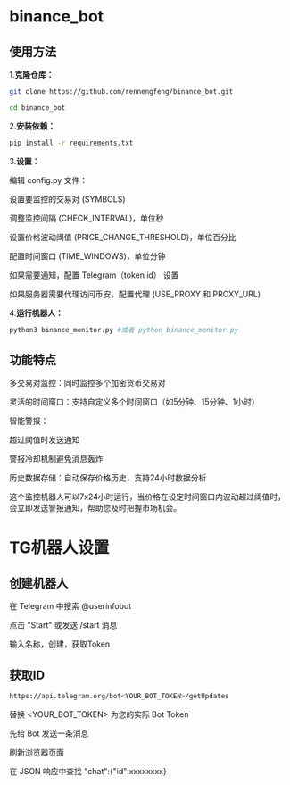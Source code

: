 # binance_bot

## 使用方法
1.**克隆仓库：**

   ```bash
   git clone https://github.com/rennengfeng/binance_bot.git
   ```
   ```bash
   cd binance_bot
   ```

2.**安装依赖：**

   ```bash
   pip install -r requirements.txt
   ```

3.**设置：**

编辑 config.py 文件：

设置要监控的交易对 (SYMBOLS)

调整监控间隔 (CHECK_INTERVAL)，单位秒

设置价格波动阈值 (PRICE_CHANGE_THRESHOLD)，单位百分比

配置时间窗口 (TIME_WINDOWS)，单位分钟

如果需要通知，配置 Telegram（token id） 设置

如果服务器需要代理访问币安，配置代理 (USE_PROXY 和 PROXY_URL)

4.**运行机器人：**

   ```bash
   python3 binance_monitor.py #或者 python binance_monitor.py
   ```

## 功能特点
多交易对监控：同时监控多个加密货币交易对

灵活的时间窗口：支持自定义多个时间窗口（如5分钟、15分钟、1小时）

智能警报：

超过阈值时发送通知

警报冷却机制避免消息轰炸

历史数据存储：自动保存价格历史，支持24小时数据分析

这个监控机器人可以7x24小时运行，当价格在设定时间窗口内波动超过阈值时，会立即发送警报通知，帮助您及时把握市场机会。

# TG机器人设置

## 创建机器人 

在 Telegram 中搜索 @userinfobot

点击 "Start" 或发送 /start 消息

输入名称，创建，获取Token

## 获取ID

   ```bash
   https://api.telegram.org/bot<YOUR_BOT_TOKEN>/getUpdates
   ```
   替换 <YOUR_BOT_TOKEN> 为您的实际 Bot Token
   
   先给 Bot 发送一条消息
   
   刷新浏览器页面
   
   在 JSON 响应中查找 "chat":{"id":xxxxxxxx}
